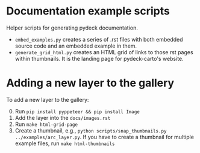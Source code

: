 Documentation example scripts
=============================

Helper scripts for generating pydeck documentation.

* `embed_examples.py` creates a series of .rst files with both embedded source code
   and an embedded example in them.
* `generate_grid_html.py` creates an HTML grid of links to those rst pages within thumbnails.
   It is the landing page for pydeck-carto's website.


Adding a new layer to the gallery
=================================

To add a new layer to the gallery:

0) Run `pip install pyppeteer && pip install Image`
1) Add the layer into the `docs/images.rst`
2) Run `make html-grid-page`
3) Create a thumbnail, e.g., `python scripts/snap_thumbnails.py ../examples/arc_layer.py`.
   If you have to create a thumbnail for multiple example files, run `make html-thumbnails`
